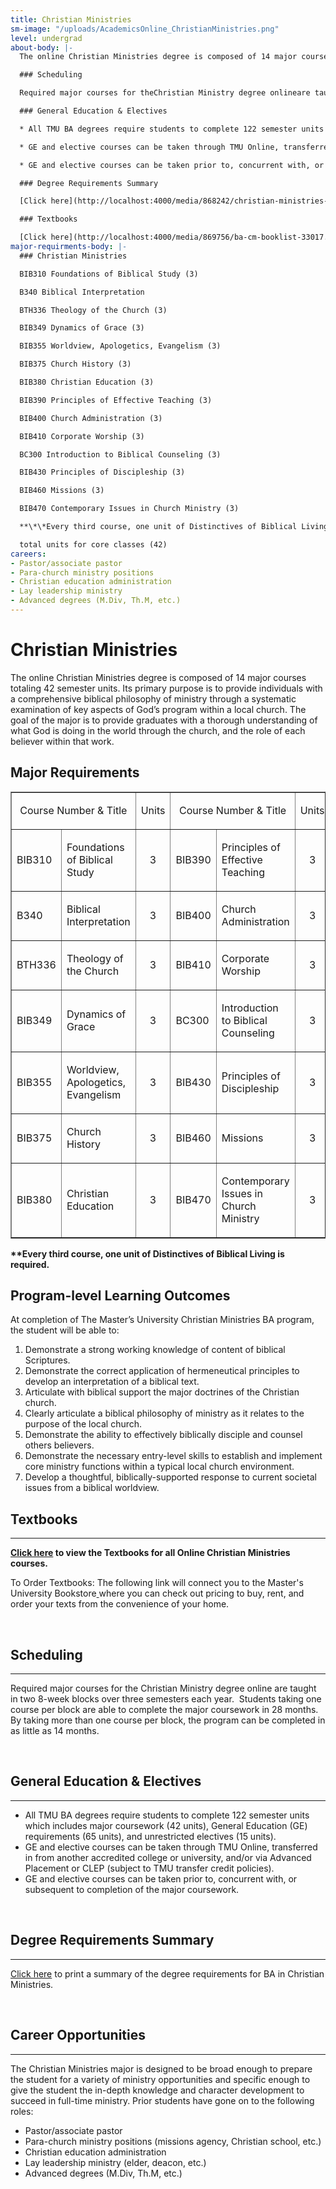 ```yaml
---
title: Christian Ministries
sm-image: "/uploads/AcademicsOnline_ChristianMinistries.png"
level: undergrad
about-body: |-
  The online Christian Ministries degree is composed of 14 major courses totaling 42 semester units. Its primary purpose is to provide individuals with a comprehensive biblical philosophy of ministry through a systematic examination of key aspects of God’s program within a local church. The goal of the major is to provide graduates with a thorough understanding of what God is doing in the world through the church, and the role of each believer within that work.

  ### Scheduling

  Required major courses for theChristian Ministry degree onlineare taught in two 8-week blocks over three semesters each year. Students taking one course per block are able to complete the major coursework in 28 months. By taking more than one course per block, the program can be completed in as little as 14 months.

  ### General Education & Electives

  * All TMU BA degrees require students to complete 122 semester units which includes major coursework (42 units), General Education (GE) requirements (65 units), and unrestricted electives (15 units).

  * GE and elective courses can be taken through TMU Online, transferred in from another accredited college or university, and/or via Advanced Placement or CLEP (subject to TMU transfer credit policies).

  * GE and elective courses can be taken prior to, concurrent with, or subsequent to completion of the major coursework.

  ### Degree Requirements Summary

  [Click here](http://localhost:4000/media/868242/christian-ministries-dcp-online-cm_tmu.pdf "Christian Ministries - DCP Online CM_TMU.pdf")to print a summary of the degree requirements for BA in Christian Ministries.

  ### Textbooks

  [Click here](http://localhost:4000/media/869756/ba-cm-booklist-33017.pdf "BA-CM Booklist 3.30.17.pdf (1)") to view the Textbooks for all Online Christian Ministries courses.
major-requirments-body: |-
  ### Christian Ministries

  BIB310 Foundations of Biblical Study (3)

  B340 Biblical Interpretation

  BTH336 Theology of the Church (3)

  BIB349 Dynamics of Grace (3)

  BIB355 Worldview, Apologetics, Evangelism (3)

  BIB375 Church History (3)

  BIB380 Christian Education (3)

  BIB390 Principles of Effective Teaching (3)

  BIB400 Church Administration (3)

  BIB410 Corporate Worship (3)

  BC300 Introduction to Biblical Counseling (3)

  BIB430 Principles of Discipleship (3)

  BIB460 Missions (3)

  BIB470 Contemporary Issues in Church Ministry (3)

  **\*\*Every third course, one unit of Distinctives of Biblical Living is required.**

  total units for core classes (42)
careers:
- Pastor/associate pastor
- Para-church ministry positions
- Christian education administration
- Lay leadership ministry
- Advanced degrees (M.Div, Th.M, etc.)
---
```


<h1><span>Christian Ministries</span></h1>
<p>The online Christian Ministries degree is composed of 14 major courses totaling 42 semester units. Its primary purpose is to provide individuals with a comprehensive biblical philosophy of ministry through a systematic examination of key aspects of God’s program within a local church. The goal of the major is to provide graduates with a thorough understanding of what God is doing in the world through the church, and the role of each believer within that work.</p>
<h2>Major Requirements</h2>
<table border="1" cellspacing="0" cellpadding="5" width="100%">
<tbody>
<tr>
<td colspan="2">
<p align="center"><span>Course Number &amp; Title</span></p>
</td>
<td>
<p align="center"><span>Units</span></p>
</td>
<td colspan="2">
<p align="center"><span>Course Number &amp; Title</span></p>
</td>
<td>
<p align="center"><span>Units</span></p>
</td>
</tr>
<tr>
<td>
<p>BIB310</p>
</td>
<td>
<p>Foundations of Biblical Study</p>
</td>
<td>
<p align="center">3</p>
</td>
<td>
<p>BIB390</p>
</td>
<td>
<p>Principles of Effective Teaching</p>
</td>
<td>
<p align="center">3</p>
</td>
</tr>
<tr>
<td>
<p>B340</p>
</td>
<td>Biblical Interpretation</td>
<td>
<p style="text-align: center;">3</p>
</td>
<td>
<p>BIB400</p>
</td>
<td>
<p style="text-align: left;" align="center">Church Administration</p>
</td>
<td style="text-align: center;">3</td>
</tr>
<tr>
<td>
<p>BTH336</p>
</td>
<td>
<p>Theology of the Church</p>
</td>
<td>
<p align="center">3</p>
</td>
<td>
<p>BIB410</p>
</td>
<td>
<p>Corporate Worship</p>
</td>
<td>
<p align="center">3</p>
</td>
</tr>
<tr>
<td>
<p>BIB349</p>
</td>
<td>
<p>Dynamics of Grace</p>
</td>
<td>
<p align="center">3</p>
</td>
<td>
<p>BC300</p>
</td>
<td>
<p>Introduction to Biblical Counseling</p>
</td>
<td>
<p align="center">3</p>
</td>
</tr>
<tr>
<td>
<p>BIB355</p>
</td>
<td>
<p>Worldview, Apologetics, Evangelism</p>
</td>
<td>
<p align="center">3</p>
</td>
<td>
<p>BIB430</p>
</td>
<td>
<p>Principles of Discipleship</p>
</td>
<td>
<p align="center">3</p>
</td>
</tr>
<tr>
<td>
<p>BIB375</p>
</td>
<td>
<p>Church History</p>
</td>
<td>
<p align="center">3</p>
</td>
<td>
<p>BIB460</p>
</td>
<td>
<p>Missions</p>
</td>
<td>
<p align="center">3</p>
</td>
</tr>
<tr>
<td>
<p>BIB380</p>
</td>
<td>
<p>Christian Education</p>
</td>
<td>
<p align="center">3</p>
</td>
<td>
<p>BIB470</p>
</td>
<td>
<p>Contemporary Issues in Church Ministry</p>
</td>
<td>
<p align="center">3</p>
</td>
</tr>
</tbody>
</table>
<p><strong>**Every third course, one unit of Distinctives of Biblical Living is required.</strong></p>
<h2>Program-level Learning Outcomes</h2>
<p>At completion of The Master’s University Christian Ministries BA program, the student will be able to:</p>
<ol>
<li>Demonstrate a strong working knowledge of content of biblical Scriptures.</li>
<li>Demonstrate the correct application of hermeneutical principles to develop an interpretation of a biblical text.</li>
<li>Articulate with biblical support the major doctrines of the Christian church.</li>
<li>Clearly articulate a biblical philosophy of ministry as it relates to the purpose of the local church.</li>
<li>Demonstrate the ability to effectively biblically disciple and counsel others believers.</li>
<li>Demonstrate the necessary entry-level skills to establish and implement core ministry functions within a typical local church environment.</li>
<li>Develop a thoughtful, biblically-supported response to current societal issues from a biblical worldview.</li>
</ol>
<p><span style="color: #99aece; font-family: 'Century Gothic', Helvetica, Arial, sans-serif; font-size: 19px; line-height: 23px;"><span style="color: #99aece; font-family: 'Century Gothic', Helvetica, Arial, sans-serif; font-size: 19px; line-height: 23px;"><span style="color: #616161; font-family: Raleway, sans-serif; font-size: 22px; font-weight: 800; line-height: 28px;"> <!--StartFragment--></span></span></span></p>
<h2>Textbooks</h2>
<div><hr /></div>
<p style="text-align: left;"><strong><a href="/media/869756/ba-cm-booklist-33017.pdf" title="BA-CM Booklist 3.30.17.pdf (1)">Click here</a> to view the Textbooks for all Online Christian Ministries courses.</strong></p>
<p>To Order Textbooks: The following link will connect you to the Master's University Bookstore<a href="http://www.cbamatthews.com/masterscoll/buy_main.asp"> </a>where you can check out pricing to buy, rent, and order your texts from the convenience of your home.</p>
<p> </p>
<p><span style="color: #99aece; font-family: 'Century Gothic', Helvetica, Arial, sans-serif; font-size: 19px; line-height: 23px;"><span style="color: #99aece; font-family: 'Century Gothic', Helvetica, Arial, sans-serif; font-size: 19px; line-height: 23px;"><span style="color: #616161; font-family: Raleway, sans-serif; font-size: 22px; font-weight: 800; line-height: 28px;"> <!--StartFragment--></span></span></span></p>
<h2>Scheduling</h2>
<div><hr /></div>
<p>Required major courses for the <span>Christian Ministry degree online</span> are taught in two 8-week blocks over three semesters each year.  Students taking one course per block are able to complete the major coursework in 28 months.  By taking more than one course per block, the program can be completed in as little as 14 months.</p>
<p> </p>
<p><span style="color: #616161; font-family: Raleway, sans-serif; font-size: 22px; font-weight: 800; line-height: 28px;"> <!--StartFragment--></span></p>
<h2>General Education &amp; Electives</h2>
<div><hr /></div>
<ul>
<li>All TMU BA degrees require students to complete 122 semester units which includes major coursework (42 units), General Education (GE) requirements (65 units), and unrestricted electives (15 units).</li>
<li>GE and elective courses can be taken through TMU Online, transferred in from another accredited college or university, and/or via Advanced Placement or CLEP (subject to TMU transfer credit policies).</li>
<li>GE and elective courses can be taken prior to, concurrent with, or subsequent to completion of the major coursework.</li>
</ul>
<p> </p>
<h2>Degree Requirements Summary</h2>
<div><hr /></div>
<p><a href="/media/868242/christian-ministries-dcp-online-cm_tmu.pdf" title="Christian Ministries - DCP Online CM_TMU.pdf">Click here</a> to print a summary of the degree requirements for BA in Christian Ministries.</p>
<p> </p>
<h2>Career Opportunities</h2>
<hr />
<p>The Christian Ministries major is designed to be broad enough to prepare the student for a variety of ministry opportunities and specific enough to give the student the in-depth knowledge and character development to succeed in full-time ministry. Prior students have gone on to the following roles:</p>
<ul>
<li>Pastor/associate pastor</li>
<li>Para-church ministry positions (missions agency, Christian school, etc.)</li>
<li>Christian education administration</li>
<li>Lay leadership ministry (elder, deacon, etc.)</li>
<li>Advanced degrees (M.Div, Th.M, etc.)</li>
</ul>
